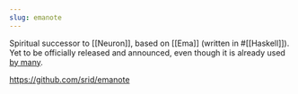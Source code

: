 ```yaml
---
slug: emanote
---
```


Spiritual successor to [[Neuron]], based on [[Ema]] (written in #[[Haskell]]). Yet to be officially released and announced, even though it is already used [by many](https://emanote.srid.ca/examples).

https://github.com/srid/emanote
